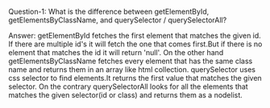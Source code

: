 Question-1:   What is the difference between getElementById, getElementsByClassName, and querySelector / querySelectorAll?

Answer:  getElementById fetches the first element that matches the given id. If there are multiple id's it will fetch the one that comes first.But if there is no element that matches the id it will return 'null'. On the other hand getElementsByClassName fetches every element that has the same class name and returns them in an array like html collection.
querySelector uses css selector to find elements.It returns the first value that matches the given selector. On the contrary querySelectorAll looks for all the elements that matches the given selector(id or class) and returns them as a nodelist.


